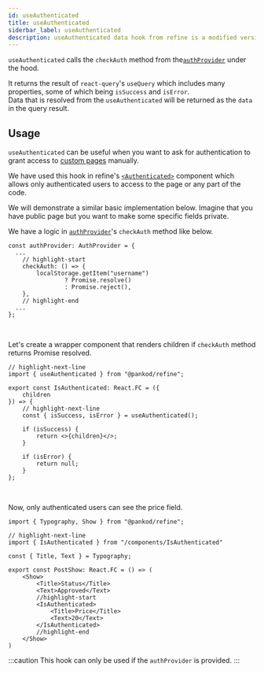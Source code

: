 ```yaml
---
id: useAuthenticated
title: useAuthenticated
siderbar_label: useAuthenticated
description: useAuthenticated data hook from refine is a modified version of react-query's useMutation for create mutations
---
```


`useAuthenticated` calls the `checkAuth` method from the[`authProvider`](/docs/api-references/providers/auth-provider) under the hood. 

It returns the result of `react-query`'s `useQuery` which includes many properties, some of which being `isSuccess` and `isError`.  
Data that is resolved from the `useAuthenticated` will be returned as the `data` in the query result.


## Usage

`useAuthenticated` can be useful when you want to ask for authentication to grant access to [custom pages](/docs/guides-and-concepts/custom-pages) manually.

We have used this hook in refine's [`<Authenticated>`](/api-references/components/auth/authenticated.md) component which allows only authenticated users to access to the page or any part of the code.

We will demonstrate a similar basic implementation below. Imagine that you have public page but you want to make some specific fields private.

We have a logic in [`authProvider`](/docs/api-references/providers/auth-provider)'s `checkAuth` method like below.

```tsx
const authProvider: AuthProvider = {
  ...
    // highlight-start
    checkAuth: () => {
        localStorage.getItem("username")
                ? Promise.resolve()
                : Promise.reject(),
    },
    // highlight-end
  ...
};
```
<br/>

Let's create a wrapper component that renders children if `checkAuth` method returns Promise resolved.

```tsx title="components/authenticationChecker"
// highlight-next-line
import { useAuthenticated } from "@pankod/refine";

export const IsAuthenticated: React.FC = ({
    children
}) => {
    // highlight-next-line
    const { isSuccess, isError } = useAuthenticated();

    if (isSuccess) {
        return <>{children}</>;
    }

    if (isError) {
        return null;
    }
};
```

<br />

Now, only authenticated users can see the price field.

```tsx title="components/postShow"
import { Typography, Show } from "@pankod/refine";

// highlight-next-line
import { IsAuthenticated } from "/components/IsAuthenticated"

const { Title, Text } = Typography;

export const PostShow: React.FC = () => (
    <Show>
        <Title>Status</Title>
        <Text>Approved</Text>
        //highlight-start
        <IsAuthenticated>
            <Title>Price</Title>
            <Text>20</Text>
        </IsAuthenticated>
        //highlight-end
    </Show>
)
```



:::caution
This hook can only be used if the `authProvider` is provided.
:::
